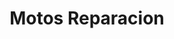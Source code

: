---
title: "Motos Reparacion"
url: /el-progreso/motos-reparacion-4-calle-se/
shop: Autowerkstatt
---